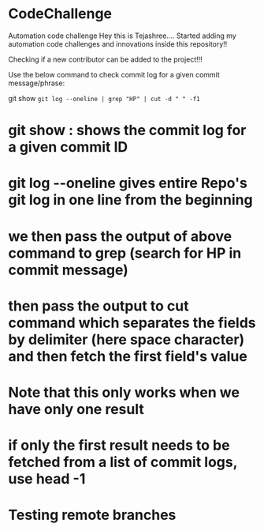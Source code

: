 # CodeChallenge
Automation code challenge
Hey this is Tejashree....
Started adding my automation code challenges and innovations inside this repository!! 

Checking if a new contributor can be added to the project!!!

Use the below command to check commit log for a given commit message/phrase:

git show `git log --oneline | grep "HP" | cut -d " " -f1`

# git show <commitID> : shows the commit log for a given commit ID
# git log --oneline gives entire Repo's git log in one line from the beginning
# we then pass the output of above command to grep (search for HP in commit message)
# then pass the output to cut command which separates the fields by delimiter (here space character) and then fetch the first field's value
# Note that this only works when we have only one result
# if only the first result needs to be fetched from a list of commit logs, use head -1

# Testing remote branches
